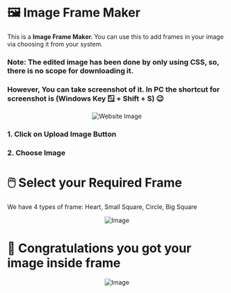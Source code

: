 # 🖼️ Image Frame Maker

<p>
  This is a <strong>Image Frame Maker. </strong>You can use this to add frames in your image via choosing it from your system.
</p>

<h3><strong>Note: The edited image has been done by only using CSS, so, there is no scope for downloading it. </strong></h3>

<h3>However, You can take screenshot of it. In PC the shortcut for screenshot is <strong>(Windows Key 🪟 + Shift + S) 😉 </strong></h3>

<p align="center">
  <img src="https://i.ibb.co/R2f6hLm/Screenshot-2023-03-24-144657.png" alt="Website Image">
</p>

<h3>1. Click on <strong>Upload Image</strong> Button</h3>
<h3>2. Choose Image</h3>

# 🖱️ Select your Required Frame

<p>
  We have 4 types of frame: Heart, Small Square, Circle, Big Square
</p>

<p align="center">
  <img src="https://i.ibb.co/G70LXZL/Screenshot-2023-03-24-151041.png" alt="Image">
</p>

# 🥳 Congratulations you got your image inside frame

<p align="center">
  <img src="https://i.ibb.co/ZVTMZXY/Screenshot-2023-03-24-151752.png" alt="Image">
</p>
